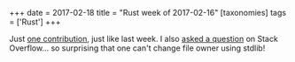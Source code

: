 +++
date = 2017-02-18
title = "Rust week of 2017-02-16"
[taxonomies]
tags = ['Rust']
+++

Just [one contribution], just like last week. I also [asked a question]
on Stack Overflow... so surprising that one can't change file owner
using stdlib!

  [one contribution]: https://github.com/slog-rs/slog/pull/114
  [asked a question]: http://stackoverflow.com/q/42379689/321731
